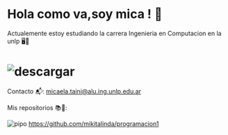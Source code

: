 # Hola como va,soy mica ! 💛
Actualemente estoy estudiando la carrera Ingenieria en Computacion en la unlp 🖥️📌
# ![descargar](https://github.com/user-attachments/assets/46905b94-be17-4edc-914e-a9130ee62e17)
Contacto 📬: micaela.taini@alu.ing.unlp.edu.ar

Mis repositorios 📚📖: 

![pipo](https://github.com/user-attachments/assets/bdcc5768-fde5-4c24-bdb8-1274de2908f2)
https://github.com/mikitalinda/programacion1
